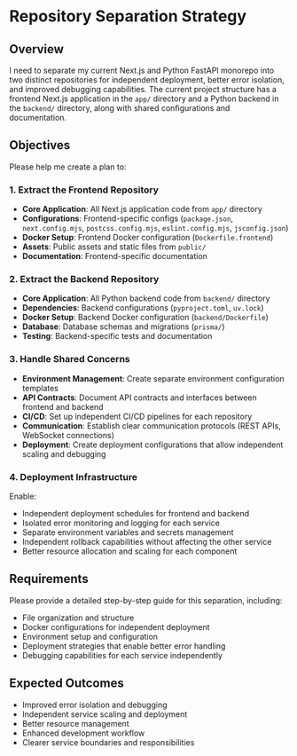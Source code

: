# Repository Separation Strategy

## Overview
I need to separate my current Next.js and Python FastAPI monorepo into two distinct repositories for independent deployment, better error isolation, and improved debugging capabilities. The current project structure has a frontend Next.js application in the `app/` directory and a Python backend in the `backend/` directory, along with shared configurations and documentation.

## Objectives
Please help me create a plan to:

### 1. Extract the Frontend Repository
- **Core Application**: All Next.js application code from `app/` directory
- **Configurations**: Frontend-specific configs (`package.json`, `next.config.mjs`, `postcss.config.mjs`, `eslint.config.mjs`, `jsconfig.json`)
- **Docker Setup**: Frontend Docker configuration (`Dockerfile.frontend`)
- **Assets**: Public assets and static files from `public/`
- **Documentation**: Frontend-specific documentation

### 2. Extract the Backend Repository
- **Core Application**: All Python backend code from `backend/` directory
- **Dependencies**: Backend configurations (`pyproject.toml`, `uv.lock`)
- **Docker Setup**: Backend Docker configuration (`backend/Dockerfile`)
- **Database**: Database schemas and migrations (`prisma/`)
- **Testing**: Backend-specific tests and documentation

### 3. Handle Shared Concerns
- **Environment Management**: Create separate environment configuration templates
- **API Contracts**: Document API contracts and interfaces between frontend and backend
- **CI/CD**: Set up independent CI/CD pipelines for each repository
- **Communication**: Establish clear communication protocols (REST APIs, WebSocket connections)
- **Deployment**: Create deployment configurations that allow independent scaling and debugging

### 4. Deployment Infrastructure
Enable:
- Independent deployment schedules for frontend and backend
- Isolated error monitoring and logging for each service
- Separate environment variables and secrets management
- Independent rollback capabilities without affecting the other service
- Better resource allocation and scaling for each component

## Requirements
Please provide a detailed step-by-step guide for this separation, including:
- File organization and structure
- Docker configurations for independent deployment
- Environment setup and configuration
- Deployment strategies that enable better error handling
- Debugging capabilities for each service independently

## Expected Outcomes
- Improved error isolation and debugging
- Independent service scaling and deployment
- Better resource management
- Enhanced development workflow
- Clearer service boundaries and responsibilities



